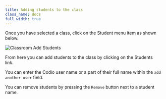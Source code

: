 ```yaml
---
title: Adding students to the class
class_name: docs
full_width: true
---
```


Once you have selected a class, click on the Student menu item as shown below.

![Classroom Add Students](/img/docs/classroom_addstudents.png)

From here you can add students to the class by clicking on the Students link.

You can enter the Codio user name or a part of their full name within the `add another user` field.

You can remove students by pressing the `Remove` button next to a student name.


